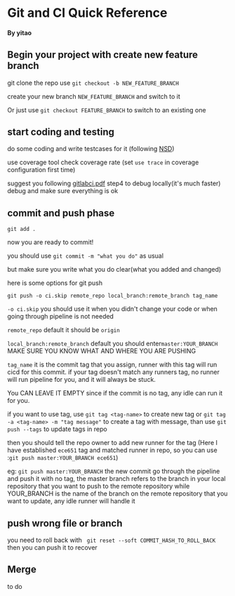 Git and CI Quick Reference
======================================
#### By yitao
## Begin your project with create new feature branch

git clone the repo
use ```git checkout -b NEW_FEATURE_BRANCH``` 

create your new branch ```NEW_FEATURE_BRANCH``` and switch to it


Or just use ```git checkout FEATURE_BRANCH``` to switch to an existing one


## start coding and testing
do some coding and write testcases for it (following [NSD](https://gitlab.oit.duke.edu/ys386/ece651-sp23-team8-riskgame/-/blob/main/nsd.md))

use coverage tool check coverage rate (set ```use trace``` in coverage configuration first time)

suggest you following [gitlabci.pdf](https://gitlab.oit.duke.edu/ys386/ece651-sp23-team8-riskgame/-/blob/main/gitlabci.pdf) step4 to debug locally(it's much faster)
debug and make sure everything is ok

## commit and push phase
```git add .```

now you are ready to commit!


you should use ```git commit -m "what you do"```  as usual

but make sure you write what you do clear(what you added and changed)


here is some options for git push


```git push -o ci.skip remote_repo local_branch:remote_branch tag_name```


```-o ci.skip``` you should use it when you didn't change your code
or when going through pipeline is not needed

```remote_repo``` default it should be ```origin```

```local_branch:remote_branch``` default you should enter```master:YOUR_BRANCH```
MAKE SURE YOU KNOW WHAT AND WHERE YOU ARE PUSHING

```tag_name``` it is the commit tag that you assign, runner with this 
tag will run cicd for this commit.
if your tag doesn't match any runners tag, no runner will run pipeline 
for you, and it will always be  stuck. 

You CAN LEAVE IT EMPTY since if the 
commit is no tag, any idle can run it for you. 


if you want to use tag, use ```git tag <tag-name>``` to create new tag
or ```git tag -a <tag-name> -m "tag message"``` to create a tag with
message, than use ```git push --tags``` to update tags in repo


then you should tell the repo owner to add new runner for the tag
(Here I have established ```ece651``` tag and matched runner in repo,
so you can use :```git push master:YOUR_BRANCH ece651```)


eg:
```git push master:YOUR_BRANCH``` the new commit go through the pipeline
and push it with no tag, the master branch refers to the branch in your 
local repository that you want to push to the remote repository
while YOUR_BRANCH is the name of the branch on the remote repository
that you want to update, any idle runner will handle it

## push wrong file or branch
you need to roll back with ``` git reset --soft COMMIT_HASH_TO_ROLL_BACK```
then you can push it to recover

## Merge
to do


